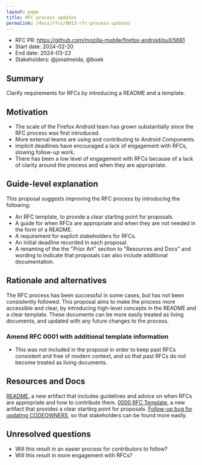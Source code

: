 ```yaml
---
layout: page
title: RFC process updates
permalink: /docs/rfcs/0013-rfc-process-updates
---
```


* RFC PR: https://github.com/mozilla-mobile/firefox-android/pull/5681
* Start date: 2024-02-20
* End date: 2024-03-22
* Stakeholders: @jonalmeida, @boek

## Summary

Clarify requirements for RFCs by introducing a README and a template.

## Motivation

- The scale of the Firefox Android team has grown substantially since the RFC process was first introduced.
- More external teams are using and contributing to Android Components.
- Implicit deadlines have encouraged a lack of engagement with RFCs, slowing follow-up work.
- There has been a low level of engagement with RFCs because of a lack of clarity around the process and when they are appropriate.

## Guide-level explanation

This proposal suggests improving the RFC process by introducing the following:

- An RFC template, to provide a clear starting point for proposals.
- A guide for when RFCs are appropriate and when they are not needed in the form of a README.
- A requirement for explicit stakeholders for RFCs.
- An initial deadline recorded in each proposal.
- A renaming of the the "Prior Art" section to "Resources and Docs" and wording to indicate that proposals can also include additional documentation.

## Rationale and alternatives

The RFC process has been successful in some cases, but has not been consistently followed. This proposal aims to make the process more accessible and clear, by introducing high-level concepts in the README and a clear template. These documents can be more easily treated as living documents, and updated with any future changes to the process.

### Amend RFC 0001 with additional template information
- This was not included in the proposal in order to keep past RFCs consistent and free of modern context, and so that past RFCs do not become treated as living documents.

## Resources and Docs

[README](./README.md), a new artifact that includes guidelines and advice on when RFCs are appropriate and how to contribute them.
[0000 RFC Template](./0000-template.md), a new artifact that provides a clear starting point for proposals.
[Follow-up bug for updating CODEOWNERS](https://bugzilla.mozilla.org/show_bug.cgi?id=1881373), so that stakeholders can be found more easily.

## Unresolved questions
- Will this result in an easier process for contributors to follow?
- Will this result in more engagement with RFCs?
